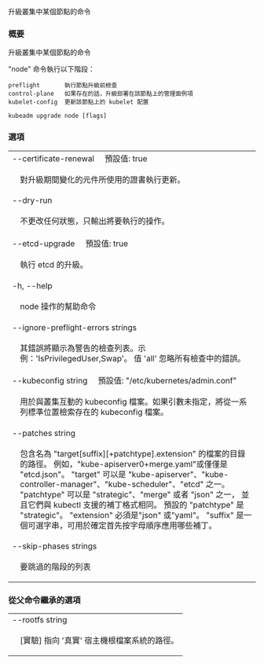 <!--
The file is auto-generated from the Go source code of the component using a generic
[generator](https://github.com/kubernetes-sigs/reference-docs/). To learn how
to generate the reference documentation, please read
[Contributing to the reference documentation](/docs/contribute/generate-ref-docs/).
To update the reference conent, please follow the 
[Contributing upstream](/docs/contribute/generate-ref-docs/contribute-upstream/)
guide. You can file document formatting bugs against the
[reference-docs](https://github.com/kubernetes-sigs/reference-docs/) project.
-->

<!--
Upgrade commands for a node in the cluster
-->
升級叢集中某個節點的命令

<!--
### Synopsis
-->

### 概要

<!--
Upgrade commands for a node in the cluster
-->
升級叢集中某個節點的命令

<!--
The "node" command executes the following phases:
-->

"node" 命令執行以下階段：

<!--
```
preflight       Run upgrade node pre-flight checks
control-plane   Upgrade the control plane instance deployed on this node, if any
kubelet-config  Upgrade the kubelet configuration for this node
```
-->

```
preflight       執行節點升級前檢查
control-plane   如果存在的話，升級部署在該節點上的管理面例項
kubelet-config  更新該節點上的 kubelet 配置
```

```
kubeadm upgrade node [flags]
```

<!--
### Options
-->

### 選項

   <table style="width: 100%; table-layout: fixed;">
<colgroup>
<col span="1" style="width: 10px;" />
<col span="1" />
</colgroup>
<tbody>

<tr>
<td colspan="2">--certificate-renewal&nbsp;&nbsp;&nbsp;&nbsp;&nbsp;<!--Default-->預設值: true</td>
</tr>
<tr>
<td></td><td style="line-height: 130%; word-wrap: break-word;">
<!--
Perform the renewal of certificates used by component changed during upgrades.
-->
<p>
對升級期間變化的元件所使用的證書執行更新。
</p>
</td>
</tr>

<tr>
<td colspan="2">--dry-run</td>
</tr>

<tr>
<td></td><td style="line-height: 130%; word-wrap: break-word;">
<!--
Do not change any state, just output the actions that would be performed.
-->
<p>
不更改任何狀態，只輸出將要執行的操作。
</p>
</td>
</tr>

<tr>
<!-- 
<td colspan="2">--etcd-upgrade&nbsp;&nbsp;&nbsp;&nbsp;&nbsp;Default: true</td>
-->
<td colspan="2">--etcd-upgrade&nbsp;&nbsp;&nbsp;&nbsp;&nbsp;預設值: true</td>
</tr>
<tr>
<td></td><td style="line-height: 130%; word-wrap: break-word;">
<!--
Perform the upgrade of etcd.
-->
<p>
執行 etcd 的升級。
</p>
</td>
</tr>

<tr>
<td colspan="2">-h, --help</td>
</tr>
<tr>
<td></td><td style="line-height: 130%; word-wrap: break-word;">
<!--
help for node
-->
<p>
node 操作的幫助命令
</p>
</td>
</tr>

<tr>
<td colspan="2">--ignore-preflight-errors strings</td>
</tr>
<tr>
<td></td><td style="line-height: 130%; word-wrap: break-word;"><p>
<!-- A list of checks whose errors will be shown as warnings. Example: 'IsPrivilegedUser,Swap'. Value 'all' ignores errors from all checks. -->
其錯誤將顯示為警告的檢查列表。示例：'IsPrivilegedUser,Swap'。 值 'all' 忽略所有檢查中的錯誤。
</p></td>
</tr>


<tr>
<!-- 
<td colspan="2">--kubeconfig string&nbsp;&nbsp;&nbsp;&nbsp;&nbsp;Default: "/etc/kubernetes/admin.conf"</td>
-->
<td colspan="2">--kubeconfig string&nbsp;&nbsp;&nbsp;&nbsp;&nbsp;預設值: "/etc/kubernetes/admin.conf"</td>
</tr>
<tr>
<td></td><td style="line-height: 130%; word-wrap: break-word;">
<!--
The kubeconfig file to use when talking to the cluster. If the flag is not set, a set of standard locations can be searched for an existing kubeconfig file.
-->
<p>
用於與叢集互動的 kubeconfig 檔案。如果引數未指定，將從一系列標準位置檢索存在的 kubeconfig 檔案。
</p>
</td>
</tr>

<tr>
<td colspan="2">--patches string</td>
</tr>
<tr>
<td></td><td style="line-height: 130%; word-wrap: break-word;"><p>
<!-- Path to a directory that contains files named &quot;target[suffix][+patchtype].extension&quot;. For example, &quot;kube-apiserver0+merge.yaml&quot; or just &quot;etcd.json&quot;. &quot;target&quot; can be one of &quot;kube-apiserver&quot;, &quot;kube-controller-manager&quot;, &quot;kube-scheduler&quot;, &quot;etcd&quot;. &quot;patchtype&quot; can be one of &quot;strategic&quot;, &quot;merge&quot; or &quot;json&quot; and they match the patch formats supported by kubectl. The default &quot;patchtype&quot; is &quot;strategic&quot;. &quot;extension&quot; must be either &quot;json&quot; or &quot;yaml&quot;. &quot;suffix&quot; is an optional string that can be used to determine which patches are applied first alpha-numerically. -->
包含名為 &quot;target[suffix][+patchtype].extension&quot; 的檔案的目錄的路徑。
例如，&quot;kube-apiserver0+merge.yaml&quot;或僅僅是 &quot;etcd.json&quot;。
&quot;target&quot; 可以是 &quot;kube-apiserver&quot;、&quot;kube-controller-manager&quot;、&quot;kube-scheduler&quot;、&quot;etcd&quot; 之一。
&quot;patchtype&quot; 可以是 &quot;strategic&quot;、&quot;merge&quot; 或者 &quot;json&quot; 之一，
並且它們與 kubectl 支援的補丁格式相同。
預設的 &quot;patchtype&quot; 是 &quot;strategic&quot;。
&quot;extension&quot; 必須是&quot;json&quot; 或&quot;yaml&quot;。
&quot;suffix&quot; 是一個可選字串，可用於確定首先按字母順序應用哪些補丁。
</p></td>
</tr>
</tr>

<tr>
<td colspan="2">--skip-phases strings</td>
</tr>
<tr>
<td></td><td style="line-height: 130%; word-wrap: break-word;">
<!--
List of phases to be skipped
-->
<p>
要跳過的階段的列表
</p>
</td>
</tr>

</tbody>
</table>

<!--
### Options inherited from parent commands
-->

### 從父命令繼承的選項

   <table style="width: 100%; table-layout: fixed;">
<colgroup>
<col span="1" style="width: 10px;" />
<col span="1" />
</colgroup>
<tbody>

<tr>
<td colspan="2">--rootfs string</td>
</tr>
<tr>
<td></td><td style="line-height: 130%; word-wrap: break-word;">
<!--
[EXPERIMENTAL] The path to the 'real' host root filesystem.
-->
<p>
[實驗] 指向 '真實' 宿主機根檔案系統的路徑。
</p>
</td>
</tr>

</tbody>
</table>
